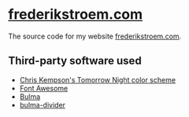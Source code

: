# [frederikstroem.com](https://frederikstroem.com/)
The source code for my website [frederikstroem.com](https://frederikstroem.com/).

## Third-party software used
- [Chris Kempson's Tomorrow Night color scheme](https://github.com/chriskempson/base16-tomorrow-scheme/blob/master/tomorrow-night.yaml)
- [Font Awesome](https://fontawesome.com/)
- [Bulma](https://bulma.io/)
- [bulma-divider](https://github.com/Wikiki/bulma-divider)
